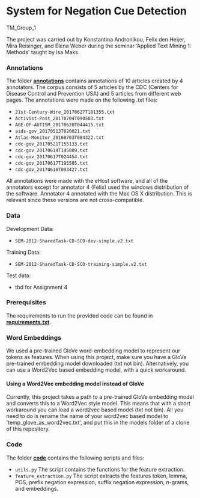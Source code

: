 # System for Negation Cue Detection
TM_Group_1

The project was carried out by Konstantina Andronikou, Felix den Heijer, Mira Reisinger, and Elena Weber during the seminar ‘Applied Text Mining 1: Methods' taught by Isa Maks.

### Annotations
The folder [**annotations**](https://github.com/surferfelix/ATT_TM_Group_1/tree/main/annotations) contains annotations of 10 articles created by 4 annotators. The corpus consists of 5 articles by the CDC (Centers for Disease Control and Prevention USA) and 5 articles from different web pages. The annotations were made on the following .txt files:

* `21st-Century-Wire_20170627T181355.txt`
* `Activist-Post_20170704T090503.txt`
* `AGE-OF-AUTISM_20170620T044415.txt`
* `aids-gov_20170513T020021.txt`
* `Atlas-Monitor_20160703T084322.txt`
* `cdc-gov_20170521T155133.txt`
* `cdc-gov_20170614T145809.txt`
* `cdc-gov_20170617T024454.txt`
* `cdc-gov_20170617T195505.txt`
* `cdc-gov_20170618T093427.txt`

All annotations were made with the eHost software, and all of the annotators except for annotator 4 (Felix) used the windows distribution of the software. Annotator 4 annotated with the Mac OS X distribution. This is relevant since these versions are not cross-compatible.


### Data
Development Data:
* `SEM-2012-SharedTask-CD-SCO-dev-simple.v2.txt`

Training Data:
* `SEM-2012-SharedTask-CD-SCO-training-simple.v2.txt`

Test data:

* tbd for Assignment 4

### Prerequisites 
The requirements to run the provided code can be found in [**requirements.txt**](https://github.com/surferfelix/ATT_TM_Group_1/blob/main/requirements.txt).

### Word Embeddings 
We used a pre-trained GloVe word-embedding model to represent our tokens as features. When using this project, make sure you have a GloVe pre-trained embedding model downloaded (txt not bin). Alternatively, you can use a Word2Vec based embedding model, with a quick workaround.

#### Using a Word2Vec embedding model instead of GloVe
Currently, this project takes a path to a pre-trained GloVe embedding model and converts this to a Word2Vec style model. This means that with a short workaround you can load a word2vec based model (txt not bin). All you need to do is rename the name of your word2vec based model to 'temp_glove_as_word2vec.txt', and put this in the models folder of a clone of this repository. 

### Code
The folder [**code**](https://github.com/surferfelix/ATT_TM_Group_1/tree/main/code) contains the following scripts and files: 
* `utils.py` The script contains the functions for the feature extraction.
* `feature_extraction.py` The script extracts the features token, lemma, POS, prefix negation expression, suffix negation expression, n-grams, and embeddings. 
